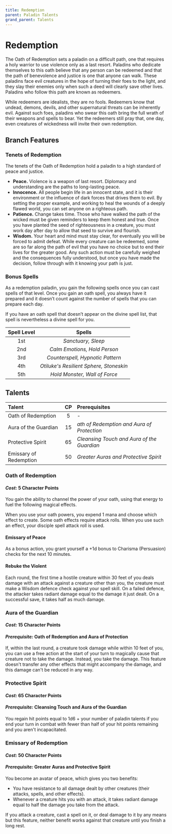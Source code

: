 ```yaml
---
title: Redemption
parent: Paladin Talents
grand_parent: Talents
---
```


# Redemption
The Oath of Redemption sets a paladin on a difficult path, one that requires a holy warrior to use violence only as a last resort. Paladins who dedicate themselves to this oath believe that any person can be redeemed and that the path of benevolence and justice is one that anyone can walk. These paladins face evil creatures in the hope of turning their foes to the light, and they slay their enemies only when such a deed will clearly save other lives. Paladins who follow this path are known as redeemers.

While redeemers are idealists, they are no fools. Redeemers know that undead, demons, devils, and other supernatural threats can be inherently evil. Against such foes, paladins who swear this oath bring the full wrath of their weapons and spells to bear. Yet the redeemers still pray that, one day, even creatures of wickedness will invite their own redemption.

## Branch Features

### Tenets of Redemption
The tenets of the Oath of Redemption hold a paladin to a high standard of peace and justice.
* **Peace.** Violence is a weapon of last resort. Diplomacy and understanding are the paths to long-lasting peace.
* **Innocence.** All people begin life in an innocent state, and it is their environment or the influence of dark forces that drives them to evil. By setting the proper example, and working to heal the wounds of a deeply flawed world, you can set anyone on a righteous path.
* **Patience.** Change takes time. Those who have walked the path of the wicked must be given reminders to keep them honest and true. Once you have planted the seed of righteousness in a creature, you must work day after day to allow that seed to survive and flourish.
* **Wisdom.** Your heart and mind must stay clear, for eventually you will be forced to admit defeat. While every creature can be redeemed, some are so far along the path of evil that you have no choice but to end their lives for the greater good. Any such action must be carefully weighed and the consequences fully understood, but once you have made the decision, follow through with it knowing your path is just.

### Bonus Spells
As a redemption paladin, you gain the following spells once you can cast spells of that level. Once you gain an oath spell, you always have it prepared and it doesn’t count against the number of spells that you can prepare each day.

If you have an oath spell that doesn’t appear on the divine spell list, that spell is nevertheless a divine spell for you.

| Spell Level | Spells |
|:-----------:|:------:|
| 1st | *Sanctuary, Sleep* |
| 2nd | *Calm Emotions, Hold Person* |
| 3rd | *Counterspell, Hypnotic Pattern* |
| 4th | *Otiluke's Resilient Sphere, Stoneskin* |
| 5th | *Hold Monster, Wall of Force* |

## Talents

| Talent | CP | Prerequisites |
|:-------|:--:|:--------------|
| Oath of Redemption     | 5  | - |
| Aura of the Guardian   | 15 | *ath of Redemption and Aura of Protection* |
| Protective Spirit      | 65 | *Cleansing Touch and Aura of the Guardian* |
| Emissary of Redemption | 50 | *Greater Auras and Protective Spirit* |

### Oath of Redemption
#### *Cost:* 5 Character Points
You gain the ability to channel the power of your oath, using that energy to fuel the following magical effects.

When you use your oath powers, you expend 1 mana and choose which effect to create. Some oath effects require attack rolls. When you use such an effect, your disciple spell attack roll is used.

#### Emissary of Peace
As a bonus action, you grant yourself a +1d bonus to Charisma (Persuasion) checks for the next 10 minutes.

#### Rebuke the Violent
Each round, the first time a hostile creature within 30 feet of you deals damage with an attack against a creature other than you, the creature must make a Wisdom defence check against your spell skill. On a failed defence, the attacker takes radiant damage equal to the damage it just dealt. On a successful save, it takes half as much damage.

### Aura of the Guardian
#### *Cost:* 15 Character Points
#### *Prerequisite:* Oath of Redemption and Aura of Protection
If, within the last round, a creature took damage while within 10 feet of you, you can use a free action at the start of your turn to magically cause that creature not to take the damage. Instead, you take the damage. This feature doesn't transfer any other effects that might accompany the damage, and this damage can't be reduced in any way.

### Protective Spirit
#### *Cost:* 65 Character Points
#### *Prerequisite:* Cleansing Touch and Aura of the Guardian
You regain hit points equal to 1d6 + your number of paladin talents if you end your turn in combat with fewer than half of your hit points remaining and you aren't incapacitated.

### Emissary of Redemption
#### *Cost:* 50 Character Points
#### *Prerequisite:* Greater Auras and Protective Spirit
You become an avatar of peace, which gives you two benefits:
* You have resistance to all damage dealt by other creatures (their attacks, spells, and other effects).
* Whenever a creature hits you with an attack, it takes radiant damage equal to half the damage you take from the attack.

If you attack a creature, cast a spell on it, or deal damage to it by any means but this feature, neither benefit works against that creature until you finish a long rest.

